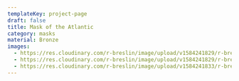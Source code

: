 ```yaml
---
templateKey: project-page
draft: false
title: Mask of the Atlantic
category: masks
material: Bronze
images:
  - https://res.cloudinary.com/r-breslin/image/upload/v1584241829/r-breslin-cloudinary/WORK/MASKS/the-atlantic/the-atlantic_the-atlantic-01_appevp.jpg
  - https://res.cloudinary.com/r-breslin/image/upload/v1584241829/r-breslin-cloudinary/WORK/MASKS/the-atlantic/the-atlantic_the-atlantic-02_kmha5o.jpg
  - https://res.cloudinary.com/r-breslin/image/upload/v1584241833/r-breslin-cloudinary/WORK/MASKS/the-atlantic/the-atlantic_the-atlantic-03_yi9tla.jpg
---
```

